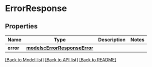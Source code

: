 # ErrorResponse

## Properties

Name | Type | Description | Notes
------------ | ------------- | ------------- | -------------
**error** | [**models::ErrorResponseError**](ErrorResponse_error.md) |  | 

[[Back to Model list]](../README.md#documentation-for-models) [[Back to API list]](../README.md#documentation-for-api-endpoints) [[Back to README]](../README.md)


